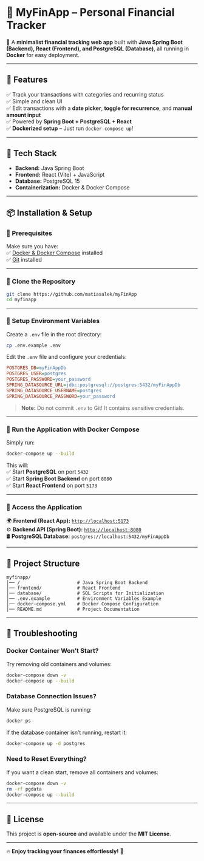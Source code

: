 # 📌 MyFinApp – Personal Financial Tracker

🚀 A **minimalist financial tracking web app** built with **Java Spring Boot (Backend), React (Frontend), and PostgreSQL (Database)**, all running in **Docker** for easy deployment.

---

## **📜 Features**
✅ Track your transactions with categories and recurring status  
✅ Simple and clean UI  
✅ Edit transactions with a **date picker**, **toggle for recurrence**, and **manual amount input**  
✅ Powered by **Spring Boot + PostgreSQL + React**  
✅ **Dockerized setup** – Just run `docker-compose up`!

---

## **📂 Tech Stack**
- **Backend:** Java Spring Boot
- **Frontend:** React (Vite) + JavaScript
- **Database:** PostgreSQL 15
- **Containerization:** Docker & Docker Compose

---

## **📦 Installation & Setup**

### **🔹 Prerequisites**
Make sure you have:  
✅ [Docker & Docker Compose](https://docs.docker.com/get-docker/) installed  
✅ [Git](https://git-scm.com/) installed

---

### **🔹 Clone the Repository**
```bash
git clone https://github.com/matiasalek/myFinApp
cd myfinapp
```

---

### **🔹 Setup Environment Variables**
Create a `.env` file in the root directory:
```bash
cp .env.example .env
```

Edit the `.env` file and configure your credentials:
```ini
POSTGRES_DB=myFinAppDb
POSTGRES_USER=postgres
POSTGRES_PASSWORD=your_password
SPRING_DATASOURCE_URL=jdbc:postgresql://postgres:5432/myFinAppDb
SPRING_DATASOURCE_USERNAME=postgres
SPRING_DATASOURCE_PASSWORD=your_password
```

> **Note:** Do not commit `.env` to Git! It contains sensitive credentials.

---

### **🔹 Run the Application with Docker Compose**
Simply run:
```bash
docker-compose up --build
```

This will:  
✅ Start **PostgreSQL** on port `5432`  
✅ Start **Spring Boot Backend** on port `8080`  
✅ Start **React Frontend** on port `5173`

---

### **🔹 Access the Application**
🌍 **Frontend (React App):** [`http://localhost:5173`](http://localhost:5173)  
⚙️ **Backend API (Spring Boot):** [`http://localhost:8080`](http://localhost:8080)  
🛢 **PostgreSQL Database:** `postgres://localhost:5432/myFinAppDb`

---

## **📁 Project Structure**
```
myfinapp/
│── /                     # Java Spring Boot Backend
│── frontend/             # React Frontend
│── database/             # SQL Scripts for Initialization
│── .env.example          # Environment Variables Example
│── docker-compose.yml    # Docker Compose Configuration
│── README.md             # Project Documentation
```

---

## **🔧 Troubleshooting**

### **Docker Container Won’t Start?**
Try removing old containers and volumes:
```bash
docker-compose down -v
docker-compose up --build
```

### **Database Connection Issues?**
Make sure PostgreSQL is running:
```bash
docker ps
```
If the database container isn’t running, restart it:
```bash
docker-compose up -d postgres
```

### **Need to Reset Everything?**
If you want a clean start, remove all containers and volumes:
```bash
docker-compose down -v
rm -rf pgdata
docker-compose up --build
```

---

## **📜 License**
This project is **open-source** and available under the **MIT License**.

---

🔥 **Enjoy tracking your finances effortlessly!** 🚀